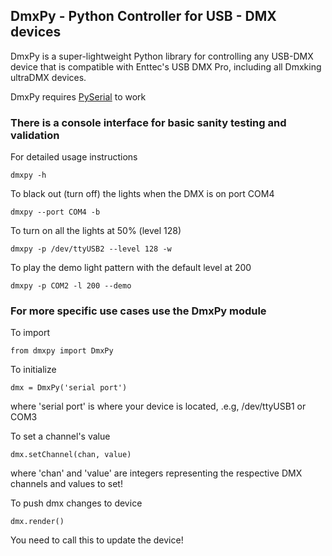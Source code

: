 ## DmxPy - Python Controller for USB - DMX devices

DmxPy is a super-lightweight Python library for controlling any USB-DMX device that is compatible with Enttec's USB DMX Pro, including all Dmxking ultraDMX devices.

DmxPy requires [PySerial](https://pypi.org/project/pyserial/) to work

### There is a console interface for basic sanity testing and validation

For detailed usage instructions

    dmxpy -h

To black out (turn off) the lights when the DMX is on port COM4

    dmxpy --port COM4 -b

To turn on all the lights at 50% (level 128)

    dmxpy -p /dev/ttyUSB2 --level 128 -w

To play the demo light pattern with the default level at 200

    dmxpy -p COM2 -l 200 --demo

### For more specific use cases use the DmxPy module
To import

    from dmxpy import DmxPy

To initialize

    dmx = DmxPy('serial port')
where 'serial port' is where your device is located, .e.g, /dev/ttyUSB1 or COM3

To set a channel's value

    dmx.setChannel(chan, value)
where 'chan' and 'value' are integers representing the respective DMX channels and values to set!

To push dmx changes to device

    dmx.render()
You need to call this to update the device!
